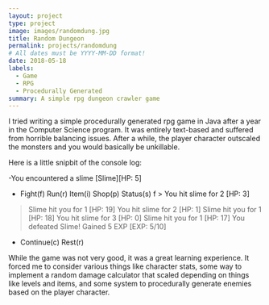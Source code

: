 ```yaml
---
layout: project
type: project
image: images/randomdung.jpg
title: Random Dungeon
permalink: projects/randomdung
# All dates must be YYYY-MM-DD format!
date: 2018-05-18
labels:
  - Game
  - RPG
  - Procedurally Generated
summary: A simple rpg dungeon crawler game
---
```


I tried writing a simple procedurally generated rpg game in Java after a year in the Computer Science program. It was entirely text-based and suffered from horrible balancing issues. After a while, the player character outscaled the monsters and you would basically be unkillable.

Here is a little snipbit of the console log:

-You encountered a slime
[Slime][HP: 5]
- Fight(f) Run(r) Item(i) Shop(p) Status(s)
f
\> You hit slime for 2 [HP: 3]
> Slime hit you for 1 [HP: 19]
> You hit slime for 2 [HP: 1]
> Slime hit you for 1 [HP: 18]
> You hit slime for 3 [HP: 0]
> Slime hit you for 1 [HP: 17]
> You defeated Slime! Gained 5 EXP [EXP: 5/10]
- Continue(c) Rest(r)

While the game was not very good, it was a great learning experience. It forced me to consider various things like character stats, some way to implement a random damage calculator that scaled depending on things like levels and items, and some system to procedurally generate enemies based on the player character.
